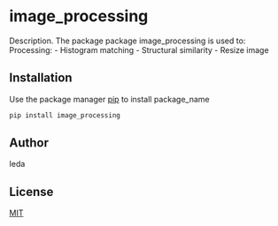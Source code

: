 # image_processing

Description. 
The package package image_processing is used to:
Processing:
	- Histogram matching
	- Structural similarity
	- Resize image

## Installation

Use the package manager [pip](https://pip.pypa.io/en/stable/) to install package_name

```bash
pip install image_processing
```


## Author
Ieda

## License
[MIT](https://choosealicense.com/licenses/mit/)
